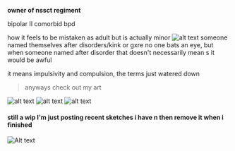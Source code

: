 **owner of nssct regiment**

bipolar II comorbid bpd

how it feels to be mistaken as adult but is actually minor
![alt text](https://files.catbox.moe/rmo9a0.jpg)
someone named themselves after disorders/kink or gxre no one bats an eye, but when someone named after disorder that doesn't necessarily mean s it would be awful

it means impulsivity and compulsion, the terms just watered down

> anyways check out my art

![alt text](https://files.catbox.moe/p3im38.png)
![alt text](https://files.catbox.moe/d80ahu.jpg)
![alt text](https://files.catbox.moe/n75jco.png)
#### still a wip I'm just posting recent sketches i have n then remove it when i finished
![Alt text](https://files.catbox.moe/ztam00.jpg)
